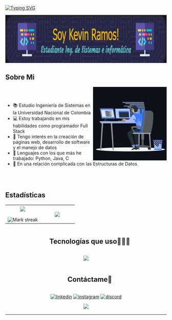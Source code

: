 
<!--h1 without bottom border-->

<a href="https://git.io/typing-svg"><img src="https://readme-typing-svg.demolab.com?font=JetBrains+Mono&size=35&duration=3500&pause=200&center=true&random=true&width=1000&height=150&lines=Bienvenidos+a+mi+perfil!" alt="Typing SVG" /></a>
  
</h1>
<img  width="1000"  height="150" src="https://github.com/kevinramos2/kevinramos2/blob/main/image.png"/>

<br/>


<h2>Sobre Mi</h2>
<p><img align="right" width="230" src="https://raw.githubusercontent.com/SubhadeepZilong/SubhadeepZilong/main/icons/animation_500_kxa883sd.gif" alt="SubhadeepZilong" /></p>
<br/>
<br/>

- 📚 Estudio Ingeniería de Sistemas en la Universidad Nacional de Colombia
- 💻 Estoy trabajando en mis habilidades como programador Full Stack
- 🚩 Tengo interés en la creación de páginas web, desarrollo de software y el manejo de datos
- 🌟 Lenguajes con los que más he trabajado: Python, Java, C
- 💖 En una relación complicada con las Estructuras de Datos

<br/>
<br/>
<!--Intro end-->

## **Estadísticas**

<p align="center">
  <!--- stats (start) -->
<table align="center">
<tr border="none">
<td width="50%" align="center">
  
  <img  align="center"  src="https://github-readme-stats.vercel.app/api?username=kevinramos2&theme=dark&show_icons=true&count_private=true" />
  <br></br>
  <img  title="🔥 Get streak stats for your profile at git.io/streak-stats" alt="Mark streak" src="https://github-readme-streak-stats.herokuapp.com/?user=kevinramos2&theme=dark&hide_border=false" /> 
</td>

<td width="50%" align="center">

  <img  align="center"  src="https://github-readme-stats.anuraghazra1.vercel.app/api/top-langs/?username=kevinramos2&theme=dark&hide_border=false&no-bg=true&no-frame=true&langs_count=10"/>
  
  </td>
</tr>
</table>
<!--- stats (end) -->

<!--h1 without bottom border-->
<div id="user-content-toc">
  <ul align="center">
   
<p align="center">
    <summary><h2 style="display: inline-block">Tecnologías que uso👨🏻‍💻</h2></summary>
  </ul>
</div>
<!--tech stack icons-->
<p align="center">
  <a href="https://skillicons.dev">
    <img src="https://skillicons.dev/icons?i=java,py,c,html,css,js,discord,figma,github,replit,vscode,eclipse,r&perline=14" />
  </a>
</p>


<!-- Connect with me -->
<!--h2 without bottom border-->
<div id="user-content-toc">
  <ul align="center">
    <summary><h2 style="display: inline-block">Contáctame🤝</h2></summary>
  </ul>
</div>

<!--icons and links-->
<p align="center">
<a href="https://www.linkedin.com/in/kevin-ramos-759488322/" target="blank"><img align="center" src="https://user-images.githubusercontent.com/88904952/234979284-68c11d7f-1acc-4f0c-ac78-044e1037d7b0.png" alt="linkedin" height="50" width="50" /></a>
<a href="https://www.instagram.com/kevin_ramosl/" target="blank"><img align="center" src="https://user-images.githubusercontent.com/88904952/234981169-2dd1e58f-4b7e-468c-8213-034ba62156c3.png" alt="instagram" height="50" width="50" /></a>
<a href="https://discordapp.com/users/keramos_" target="blank"><img align="center" src="https://user-images.githubusercontent.com/88904952/234982627-019fd336-6248-453c-9b05-97c13fd1d207.png" alt="discord" height="50" width="50" /></a>
  
</p>


<!--profile visit count-->
<div align="center">
  
[![](https://visitcount.itsvg.in/api?id=kevinramos2&icon=3&color=6)](https://visitcount.itsvg.in)
  
</div>



----------------------------------------------------------------------
<!--Credit: [1010nishant](https://github.com/1010nishant)

Last Edited on: 29/4/2023-->
